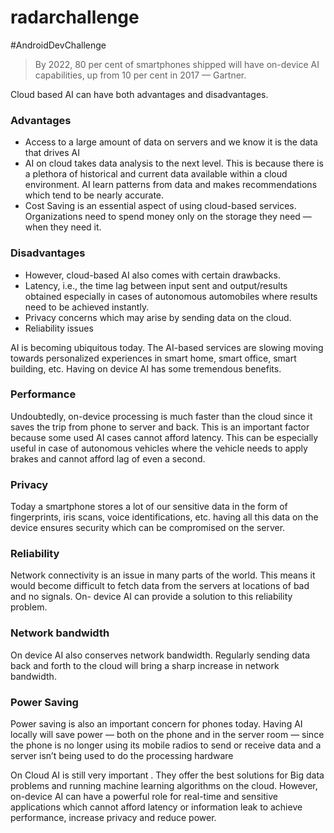 # radarchallenge
#AndroidDevChallenge

> By 2022, 80 per cent of smartphones shipped will have on-device AI capabilities, up from 10 per cent in 2017 — Gartner. 

Cloud based AI can have both advantages and disadvantages.

### Advantages
* Access to a large amount of data on servers and we know it is the data that drives AI
* AI on cloud takes data analysis to the next level. This is because there is a plethora of historical and current data available within a cloud environment. AI learn patterns from data and makes recommendations which tend to be nearly accurate.
* Cost Saving is an essential aspect of using cloud-based services. Organizations need to spend money only on the storage they need — when they need it.

### Disadvantages
* However, cloud-based AI also comes with certain drawbacks.
* Latency, i.e., the time lag between input sent and output/results obtained especially in cases of autonomous automobiles where results need to be achieved instantly.
* Privacy concerns which may arise by sending data on the cloud.
* Reliability issues

AI is becoming ubiquitous today. The AI-based services are slowing moving towards personalized experiences in smart home, smart office, smart building, etc. Having on device AI has some tremendous benefits.

### Performance
Undoubtedly, on-device processing is much faster than the cloud since it saves the trip from phone to server and back. This is an important factor because some used AI cases cannot afford latency. This can be especially useful in case of autonomous vehicles where the vehicle needs to apply brakes and cannot afford lag of even a second.

### Privacy
Today a smartphone stores a lot of our sensitive data in the form of fingerprints, iris scans, voice identifications, etc. having all this data on the device ensures security which can be compromised on the server.

### Reliability
Network connectivity is an issue in many parts of the world. This means it would become difficult to fetch data from the servers at locations of bad and no signals. On- device AI can provide a solution to this reliability problem.

### Network bandwidth
On device AI also conserves network bandwidth. Regularly sending data back and forth to the cloud will bring a sharp increase in network bandwidth.

### Power Saving
Power saving is also an important concern for phones today. Having AI locally will save power — both on the phone and in the server room — since the phone is no longer using its mobile radios to send or receive data and a server isn’t being used to do the processing hardware

On Cloud AI is still very important . They offer the best solutions for Big data problems and running machine learning algorithms on the cloud. However, on-device AI can have a powerful role for real-time and sensitive applications which cannot afford latency or information leak to achieve performance, increase privacy and reduce power.
